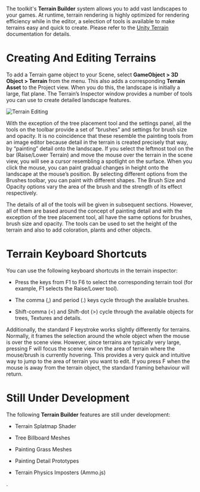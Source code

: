 The toolkit's **Terrain Builder** system allows you to add vast landscapes to your games. At runtime, terrain rendering is highly optimized for rendering efficiency while in the editor, a selection of tools is available to make terrains easy and quick to create. Please refer to the [Unity Terrain](https://docs.unity3d.com/Manual/script-Terrain.html) documentation for details.


# Creating And Editing Terrains

To add a Terrain game object to your Scene, select **GameObject > 3D Object > Terrain** from the menu. This also adds a corresponding **Terrain Asset** to the Project view. When you do this, the landscape is initially a large, flat plane. The Terrain’s Inspector window provides a number of tools you can use to create detailed landscape features.

![Terrain Editing](https://docs.unity3d.com/uploads/Main/TerrainEditingTools.png)

With the exception of the tree placement tool and the settings panel, all the tools on the toolbar provide a set of “brushes” and settings for brush size and opacity. It is no coincidence that these resemble the painting tools from an image editor because detail in the terrain is created precisely that way, by “painting” detail onto the landscape. If you select the leftmost tool on the bar (Raise/Lower Terrain) and move the mouse over the terrain in the scene view, you will see a cursor resembling a spotlight on the surface. When you click the mouse, you can paint gradual changes in height onto the landscape at the mouse’s position. By selecting different options from the Brushes toolbar, you can paint with different shapes. The Brush Size and Opacity options vary the area of the brush and the strength of its effect respectively.

The details of all of the tools will be given in subsequent sections. However, all of them are based around the concept of painting detail and with the exception of the tree placement tool, all have the same options for brushes, brush size and opacity. The tools can be used to set the height of the terrain and also to add coloration, plants and other objects.


# Terrain Keyboard Shortcuts

You can use the following keyboard shortcuts in the terrain inspector:

* Press the keys from F1 to F6 to select the corresponding terrain tool (for example, F1 selects the Raise/Lower tool).

* The comma (,) and period (.) keys cycle through the available brushes.

* Shift-comma (<) and Shift-dot (>) cycle through the available objects for trees, Textures and details.

Additionally, the standard F keystroke works slightly differently for terrains. Normally, it frames the selection around the whole object when the mouse is over the scene view. However, since terrains are typically very large, pressing F will focus the scene view on the area of terrain where the mouse/brush is currently hovering. This provides a very quick and intuitive way to jump to the area of terrain you want to edit. If you press F when the mouse is away from the terrain object, the standard framing behaviour will return.


# Still Under Development

The following **Terrain Builder** features are still under development:

* Terrain Splatmap Shader

* Tree Billboard Meshes

* Painting Grass Meshes

* Painting Detail Prototypes

* Terrain Physics Imposters (Ammo.js)

.